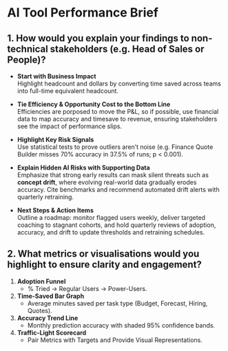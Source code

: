 # AI Tool Performance Brief

## 1. How would you explain your findings to non-technical stakeholders (e.g. Head of Sales or People)? 

- **Start with Business Impact**  
  Highlight headcount and dollars by converting time saved across teams into full-time equivalent headcount. 

- **Tie Efficiency & Opportunity Cost to the Bottom Line**  
  Efficiencies are porposed to move the P&L, so if possible, use financial data to map accuracy and timesave to revenue, ensuring stakeholders see the impact of performance slips.

- **Highlight Key Risk Signals**  
  Use statistical tests to prove outliers aren’t noise (e.g. Finance Quote Builder misses 70% accuracy in 37.5% of runs; p < 0.001).

 - **Explain Hidden AI Risks with Supporting Data**  
  Emphasize that strong early results can mask silent threats such as **concept drift**, where evolving real-world data gradually erodes accuracy. Cite benchmarks and recommend automated drift alerts with quarterly retraining.

- **Next Steps & Action Items**  
  Outline a roadmap: monitor flagged users weekly, deliver targeted coaching to stagnant cohorts, and hold quarterly reviews of adoption, accuracy, and drift to update thresholds and retraining schedules.  




## 2. What metrics or visualisations would you highlight to ensure clarity and engagement?
1. **Adoption Funnel**  
   - % Tried → Regular Users → Power-Users.  
2. **Time-Saved Bar Graph**  
   - Average minutes saved per task type (Budget, Forecast, Hiring, Quotes). 
3. **Accuracy Trend Line**  
   - Monthly prediction accuracy with shaded 95% confidence bands. 
4. **Traffic-Light Scorecard**  
   - Pair Metrics with Targets and Provide Visual Representations.


